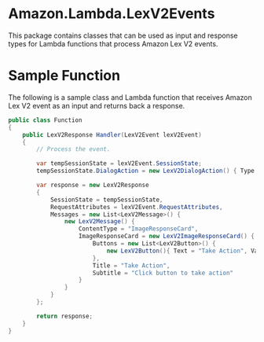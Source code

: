 # Amazon.Lambda.LexV2Events

This package contains classes that can be used as input and response types for Lambda functions that process Amazon Lex V2 events.

# Sample Function

The following is a sample class and Lambda function that receives Amazon Lex V2 event as an input and returns back a response.

```csharp
public class Function
{
    public LexV2Response Handler(LexV2Event lexV2Event)
    {
        // Process the event.

        var tempSessionState = lexV2Event.SessionState;
        tempSessionState.DialogAction = new LexV2DialogAction() { Type = "Close" };

        var response = new LexV2Response
        {
            SessionState = tempSessionState,
            RequestAttributes = lexV2Event.RequestAttributes,
            Messages = new List<LexV2Message>() { 
                new LexV2Message() {
                    ContentType = "ImageResponseCard",
                    ImageResponseCard = new LexV2ImageResponseCard() {
                        Buttons = new List<LexV2Button>() {
                            new LexV2Button(){ Text = "Take Action", Value = "takeaction" }
                        },
                        Title = "Take Action",
                        Subtitle = "Click button to take action"
                    }
                }
            }
        };

        return response;
    }
}
```
